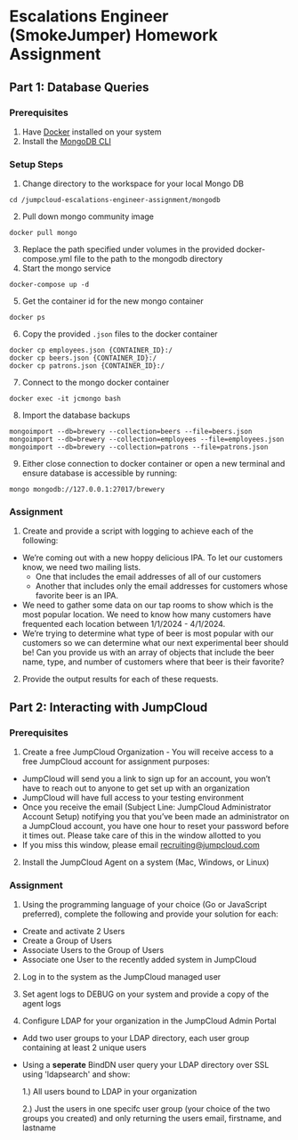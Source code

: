 # Escalations Engineer (SmokeJumper) Homework Assignment

## Part 1: Database Queries

### Prerequisites
1. Have [Docker](https://docs.docker.com/get-docker/) installed on your system
2. Install the [MongoDB CLI](https://docs.mongodb.com/mongocli/master/install/)

### Setup Steps
1. Change directory to the workspace for your local Mongo DB
```
cd /jumpcloud-escalations-engineer-assignment/mongodb
```
2. Pull down mongo community image
```
docker pull mongo
```
3. Replace the path specified under volumes in the provided docker-compose.yml file to the path to the mongodb directory
4. Start the mongo service
```
docker-compose up -d
```
5. Get the container id for the new mongo container
```
docker ps
```
6. Copy the provided `.json` files to the docker container
```
docker cp employees.json {CONTAINER_ID}:/
docker cp beers.json {CONTAINER_ID}:/
docker cp patrons.json {CONTAINER_ID}:/
```
7. Connect to the mongo docker container
```
docker exec -it jcmongo bash
```
8. Import the database backups
```
mongoimport --db=brewery --collection=beers --file=beers.json
mongoimport --db=brewery --collection=employees --file=employees.json
mongoimport --db=brewery --collection=patrons --file=patrons.json
```
9. Either close connection to docker container or open a new terminal and ensure database is accessible by running:
```
mongo mongodb://127.0.0.1:27017/brewery
```

### Assignment
1. Create and provide a script with logging to achieve each of the following:
  - We’re coming out with a new hoppy delicious IPA. To let our customers know, we need two mailing lists.
    - One that includes the email addresses of all of our customers
    - Another that includes only the email addresses for customers whose favorite beer is an IPA.
  - We need to gather some data on our tap rooms to show which is the most popular location. We need to know how many customers have frequented each location between 1/1/2024 - 4/1/2024.
  - We’re trying to determine what type of beer is most popular with our customers so we can determine what our next experimental beer should be! Can you provide us with an array of objects that include the beer name, type, and number of customers where that beer is their favorite?
2. Provide the output results for each of these requests.

## Part 2: Interacting with JumpCloud

### Prerequisites
1. Create a free JumpCloud Organization - You will receive access to a free JumpCloud account for assignment purposes:
  - JumpCloud will send you a link to sign up for an account, you won’t have to reach out to anyone to get set up with an organization
  - JumpCloud will have full access to your testing environment
  - Once you receive the email (Subject Line: JumpCloud Administrator Account Setup) notifying you that you’ve been made an administrator on a JumpCloud account, you have one hour to reset your password before it times out. Please take care of this in the window allotted to you 
   - If you miss this window, please email recruiting@jumpcloud.com

2. Install the JumpCloud Agent on a system (Mac, Windows, or Linux)

### Assignment
1. Using the programming language of your choice (Go or JavaScript preferred), complete the following and provide your solution for each:
  - Create and activate 2 Users
  - Create a Group of Users
  - Associate Users to the Group of Users
  - Associate one User to the recently added system in JumpCloud

2. Log in to the system as the JumpCloud managed user

3. Set agent logs to DEBUG on your system and provide a copy of the agent logs

4. Configure LDAP for your organization in the JumpCloud Admin Portal  
  - Add two user groups to your LDAP directory, each user group containing at least 2 unique users
  - Using a **seperate** BindDN user query your LDAP directory over SSL using 'ldapsearch' and show:

    1.) All users bound to LDAP in your organization

    2.) Just the users in one specifc user group (your choice of the two groups you created) and only returning the users email, firstname, and lastname